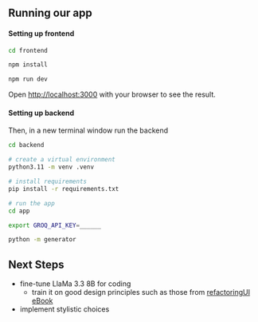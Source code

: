 ## Running our app


#### Setting up frontend 

```bash
cd frontend

npm install

npm run dev
```

Open [http://localhost:3000](http://localhost:3000) with your browser to see the result.

#### Setting up backend

Then, in a new terminal window run the backend 


```bash
cd backend

# create a virtual environment
python3.11 -m venv .venv

# install requirements
pip install -r requirements.txt

# run the app
cd app

export GROQ_API_KEY=______

python -m generator
```

## Next Steps

- fine-tune LlaMa 3.3 8B for coding
  - train it on good design principles such as those from [refactoringUI eBook](https://www.refactoringui.com/)
- implement stylistic choices
